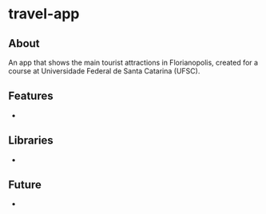 # travel-app

<h2>About</h2>
<p>An app that shows the main tourist attractions in Florianopolis, created for a course at Universidade Federal de Santa Catarina (UFSC).</p>

<h2>Features</h2>
<ul>
  <li></li>
</ul>

<h2>Libraries</h2>
<ul>
  <li></li>
</ul>

<h2>Future</h2>
<ul>
  <li></li>
</ul>
